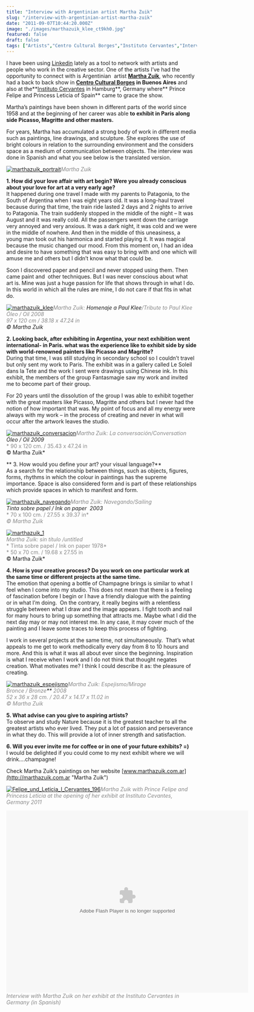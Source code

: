 ```yaml
---
title: "Interview with Argentinian artist Martha Zuik"
slug: "/interview-with-argentinian-artist-martha-zuik"
date: "2011-09-07T10:44:20.000Z"
image: "./images/marthazuik_klee_ct9kh0.jpg"
featured: false
draft: false
tags: ["Artists","Centro Cultural Borges","Instituto Cervantes","Interviews","Martha Zuik"]
---
```



I have been using [Linkedin](http://linkedin.com "Linkedin") lately as a tool to network with artists and  people who work in the creative sector. One of the artists I’ve had the opportunity to connect with is Argentinian  artist [**Martha Zuik**](http://marthazuik.com.ar "Martha Zuik"), who recently had a back to back show in **[Centro Cultural Borges](http://www.ccborges.org.ar/ "Centro Cultural de Borges") in Buenos Aires** and also at the**[Instituto Cervantes](http://hamburgo.cervantes.es/de/default.shtm "Instituto Cervantes") in Hamburg**, Germany where** Prince Felipe and Princess Leticia of Spain** came to grace the show.

Martha’s paintings have been shown in different parts of the world since 1958 and at the beginning of her career was able **to exhibit in Paris along side Picasso, Magritte and other masters.**

For years, Martha has accumulated a strong body of work in different media such as paintings, line drawings, and sculpture. She explores the use of bright colours in relation to the surrounding environment and the considers space as a medium of communication between objects. The interview was done in Spanish and what you see below is the translated version.

[![](./images/marthazuik_portrait_q3zlob.jpg "marthazuik_portrait")](./images/marthazuik_portrait_q3zlob.jpg)<span style="color: #888888;">*Martha Zuik*</span>

**1. How did your love affair with art begin? Were you already conscious about your love for art at a very early age?**  
It happened during one travel I made with my parents to Patagonia, to the South of Argentina when I was eight years old. It was a long-haul travel because during that time, the train ride lasted 2 days and 2 nights to arrive to Patagonia. The train suddenly stopped in the middle of the night – It was August and it was really cold. All the passengers went down the carriage very annoyed and very anxious. It was a dark night, it was cold and we were in the middle of nowhere. And then in the middle of this uneasiness, a young man took out his harmonica and started playing it. It was magical because the music changed our mood. From this moment on, I had an idea and desire to have something that was easy to bring with and one which will amuse me and others but I didn’t know what that could be.

Soon I discovered paper and pencil and never stopped using them. Then came paint and  other techniques. But I was never conscious about what  art is. Mine was just a huge passion for life that shows through in what I do.  In this world in which all the rules are mine, I do not care if that fits in what do.

[![](./images/marthazuik_klee_ct9kh0.jpg "marthazuik_klee")](./images/marthazuik_klee_ct9kh0.jpg)<span style="color: #888888;">*Martha Zuik: *</span><span style="color: #888888;">* Homenaje a Paul Klee*</span><span style="color: #888888;">*/Tribute to Paul Klee*</span>  
<span style="color: #888888;">*Óleo / Oil 2008*</span>  
<span style="color: #888888;">*97 x 120 cm / 38.18 x 47.24 in *</span>  
<span style="color: #888888;">*© Martha Zuik*</span>

**2. Looking back, after exhibiting in Argentina, your next exhibition went international- in Paris. what was the experience like to exhibit side by side with world-renowned painters like Picasso and Magritte?**  
During that time, I was still studying in secondary school so I couldn’t travel but only sent my work to Paris. The exhibit was in a gallery called Le Soleil dans la Tete and the work I sent were drawings using Chinese ink. In this exhibit, the members of the group Fantasmagie saw my work and invited me to become part of their group.

For 20 years until the dissolution of the group I was able to exhibit together with the great masters like Picasso, Magritte and others but I never had the notion of how important that was. My point of focus and all my energy were always with my work – in the process of creating and never in what will occur after the artwork leaves the studio.

[![](./images/marthazuik_conversacion_kgkuft.jpg "marthazuik_conversacion")](./images/marthazuik_conversacion_kgkuft.jpg)<span style="color: #888888;">*Martha Zuik: La conversación/Conversation *</span>  
<span style="color: #888888;">* Óleo / Oil 2009*</span>  
<span style="color: #888888;">* 90 x 120 cm. / 35.43 x 47.24 in *</span>  
<span style="color: #888888;">*© Martha Zuik*</span>

** 3. How would you define your art? your visual language?**  
As a search for the relationship between things, such as objects, figures, forms, rhythms in which the colour in paintings has the supreme importance. Space is also considered form and is part of these relationships which provide spaces in which to manifest and form.

[![](./images/marthazuik_navegando_qw5e5c.jpg "marthazuik_navegando")](./images/marthazuik_navegando_qw5e5c.jpg)<span style="color: #888888;">*Martha Zuik: Navegando/Sailing *</span>  
<span style="color: #888888;">* Tinta sobre papel / Ink on paper  2003*</span>  
<span style="color: #888888;">* 70 x 100 cm. / 27.55 x 39.37 in*</span>  
<span style="color: #888888;">*© Martha Zuik*</span>

[![](./images/marthazuik_1_teznmz.jpg "marthazuik_1")](./images/marthazuik_1_teznmz.jpg)  
<span style="color: #888888;">*Martha Zuik: sin título /untitled*</span>  
<span style="color: #888888;">* Tinta sobre papel / Ink on paper 1978*</span>  
<span style="color: #888888;">* 50 x 70 cm. / 19.68 x 27.55 in   *</span>  
<span style="color: #888888;">*© Martha Zuik*</span>

**4. How is your creative process? Do you work on one particular work at the same time or different projects at the same time.**  
The emotion that opening a bottle of Champagne brings is similar to what I feel when I come into my studio. This does not mean that there is a feeling of fascination before I begin or I have a friendly dialogue with the painting or in what I’m doing.  On the contrary, it really begins with a relentless struggle between what I draw and the image appears. I fight tooth and nail for many hours to bring up something that attracts me. Maybe what I did the next day may or may not interest me. In any case, it may cover much of the painting and I leave some traces to keep this process of fighting.

I work in several projects at the same time, not simultaneously.  That’s what appeals to me get to work methodically every day from 8 to 10 hours and more. And this is what it was all about ever since the beginning. Inspiration is what I receive when I work and I do not think that thought negates creation. What motivates me? I think I could describe it as: the pleasure of creating.

[![](./images/marthazuik_espejismo_ihk8s7.jpg "marthazuik_espejismo")](./images/marthazuik_espejismo_ihk8s7.jpg)*<span style="color: #888888;">Martha Zuik: Espejismo/Mirage</span>*  
*<span style="color: #888888;"> Bronce / Bronze</span>**<span style="color: #888888;"> 2008</span>*  
*<span style="color: #888888;"> 52 x 36 x 28 cm. / 20.47 x 14.17 x 11.02 in   </span>*  
*<span style="color: #888888;">© Martha Zuik</span>*

**5. What advise can you give to aspiring artists?**  
To observe and study Nature because it is the greatest teacher to all the greatest artists who ever lived. They put a lot of passion and perseverance in what they do. This will provide a lot of inner strength and satisfaction.

**6. Will you ever invite me for coffee or in one of your future exhibits? =)**  
I would be delighted if you could come to my next exhibit where we will drink….champagne!

Check Martha Zuik’s paintings on her website [www.marthazuik.com.ar](http://marthazuik.com.ar "Martha Zuik")

[![](./images/Felipe_und_Leticia_I_Cervantes_196_q6vrko.jpg "Felipe_und_Leticia_I_Cervantes_196")](./images/Felipe_und_Leticia_I_Cervantes_196_q6vrko.jpg)<span style="color: #888888;">*Martha Zuik with Prince Felipe and Princess Leticia at the opening of her exhibit at Instituto Cevantes, Germany 2011*</span>

<object classid="clsid:d27cdb6e-ae6d-11cf-96b8-444553540000" codebase="http://download.macromedia.com/pub/shockwave/cabs/flash/swflash.cab#version=6,0,40,0" height="480" id="flowplayer-rtmp" width="640"><param name="flashvars" value="config={'clip':{'url':'mp4:bt-9263bb02bbd7342d240d5507e97eae3e0f24ced8', 'provider':'velocix'}, 'play':{'replayLabel': '', 'url':'http://cervantestv.es/wp-content/themes/cervantestv/img/fondo-play.gif', 'width':66, 'height':35},'plugins':{'velocix':{'url': 'http://cervantestv.es/wp-content/themes/cervantestv/flowplayer.rtmp-3.2.3.swf', 'netConnectionUrl': 'rtmpt://93.174.97.11/flash'}, 'controls':{'tooltips':{'buttons':true, 'play':'Reproducir', 'pause':'Pausa', 'mute':'Desactivar sonido', 'unmute':'Activar sonido', 'fullscreen':'Pantalla completa', 'fullscreenExit':'Salir de pantalla completa'}}}}"></param><param name="allowfullscreen" value="true"></param><param name="src" value="http://cervantestv.es/wp-content/themes/cervantestv/flowplayer-3.2.7.swf"></param><embed allowfullscreen="true" flashvars="config={'clip':{'url':'mp4:bt-9263bb02bbd7342d240d5507e97eae3e0f24ced8', 'provider':'velocix'}, 'play':{'replayLabel': '', 'url':'http://cervantestv.es/wp-content/themes/cervantestv/img/fondo-play.gif', 'width':66, 'height':35},'plugins':{'velocix':{'url': 'http://cervantestv.es/wp-content/themes/cervantestv/flowplayer.rtmp-3.2.3.swf', 'netConnectionUrl': 'rtmpt://93.174.97.11/flash'}, 'controls':{'tooltips':{'buttons':true, 'play':'Reproducir', 'pause':'Pausa', 'mute':'Desactivar sonido', 'unmute':'Activar sonido', 'fullscreen':'Pantalla completa', 'fullscreenExit':'Salir de pantalla completa'}}}}" height="480" id="flowplayer-rtmp" src="http://cervantestv.es/wp-content/themes/cervantestv/flowplayer-3.2.7.swf" type="application/x-shockwave-flash" width="640"></embed></object><span style="color: #888888;">*Interview with Martha Zuik on her exhibit at the Instituto Cervantes in Germany (in Spanish)*</span>



